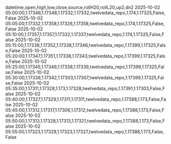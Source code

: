 datetime,open,high,low,close,source,rollH20,rollL20,up2,dn2
2025-10-02 05:00:00,1.17346,1.17348,1.17332,1.17332,twelvedata_repo,1.174,1.17325,False,False
2025-10-02 05:05:00,1.17332,1.17358,1.17326,1.17358,twelvedata_repo,1.174,1.17325,False,False
2025-10-02 05:10:00,1.17357,1.17357,1.17332,1.17337,twelvedata_repo,1.174,1.17325,False,False
2025-10-02 05:15:00,1.17338,1.17352,1.17338,1.17346,twelvedata_repo,1.17399,1.17325,False,False
2025-10-02 05:20:00,1.17347,1.17351,1.17338,1.17343,twelvedata_repo,1.17399,1.17325,False,False
2025-10-02 05:25:00,1.17345,1.17349,1.17338,1.17339,twelvedata_repo,1.17399,1.17325,False,False
2025-10-02 05:30:00,1.17338,1.17342,1.17303,1.17307,twelvedata_repo,1.17399,1.17325,False,False
2025-10-02 05:35:00,1.17311,1.17328,1.173,1.17328,twelvedata_repo,1.17391,1.17303,False,False
2025-10-02 05:40:00,1.17327,1.17329,1.17311,1.17311,twelvedata_repo,1.17388,1.173,False,False
2025-10-02 05:45:00,1.17312,1.17317,1.17306,1.17312,twelvedata_repo,1.17388,1.173,False,False
2025-10-02 05:50:00,1.17313,1.17328,1.17313,1.17321,twelvedata_repo,1.17388,1.173,False,False
2025-10-02 05:55:00,1.17323,1.17329,1.17323,1.17327,twelvedata_repo,1.17388,1.173,False,False

